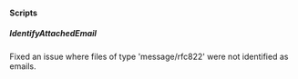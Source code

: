 
#### Scripts

##### IdentifyAttachedEmail

Fixed an issue where files of type 'message/rfc822' were not identified as emails.
